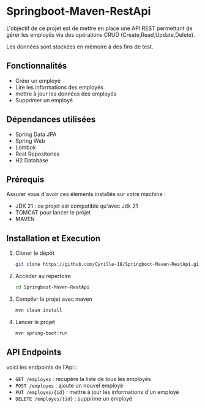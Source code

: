 # Springboot-Maven-RestApi
L'objectif de  ce projet est de mettre en place une API REST permettant de gérer les employés via des opérations CRUD (Create,Read,Update,Delete).

Les données sont stockées en mémoire à des fins de test.

## Fonctionnalités 
* Créer un employé
* Lire les informations des employés
* mettre à jour les données des employés
* Supprimer un employé


## Dépendances utilisées 
  * Spring Data JPA
  * Spring Web
  * Lombok
  * Rest Repositories
  * H2 Database
    
## Prérequis 
Assurer vous d'avoir ces élements installés sur votre machine :
  * JDK 21 : ce projet est compatible qu'avec Jdk 21 
  * TOMCAT pour lancer le projet
  * MAVEN

## Installation et Execution 
1. Cloner le dépôt
   ```bash
   git clone https://github.com/Cyrille-18/Springboot-Maven-RestApi.git
2. Accéder au repertoire
   ```bash
   cd Springboot-Maven-RestApi
3. Compiler le projet avec maven
   ```bash
   mvn clean install
4. Lancer le projet
   ```bash
   mvn spring-boot:run
## API Endpoints
voici les endpoints de l'Api :
* ``GET /employes`` : recupère la liste de tous les employés
* ``POST /employes`` : ajoute un nouvel employé
* ``PUT /employes/{id}`` : mettre à jour les informations d'un employé
* ``DELETE /employes/{id}`` : supprime un employé
   
   
   
